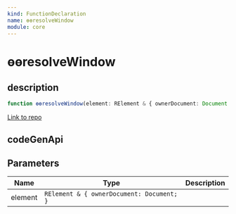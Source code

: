 ```yaml
---
kind: FunctionDeclaration
name: ɵɵresolveWindow
module: core
---
```


# ɵɵresolveWindow

## description

```ts
function ɵɵresolveWindow(element: RElement & { ownerDocument: Document });
```

[Link to repo](https://github.com/timdeschryver/angular/blob/master/packages/core/src/render3/util/misc_utils.ts#L51-L53)

## codeGenApi

## Parameters

| Name    | Type                                      | Description |
| ------- | ----------------------------------------- | ----------- |
| element | `RElement & { ownerDocument: Document; }` |             |
